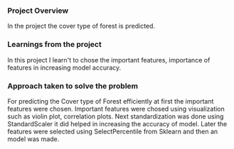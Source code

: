 ### Project Overview

 In the project the cover type of forest is predicted.


### Learnings from the project

 In this project I learn't to chose the important features, importance of features in increasing model accuracy.


### Approach taken to solve the problem

 For predicting the Cover type of Forest efficiently at first the important features were chosen. Important features were chosed using visualization such as violin plot, correlation plots. Next standardization was done using StandardScaler it did helped in increasing the accuracy of model. Later the features were selected using SelectPercentile from Sklearn and then an model was made.



